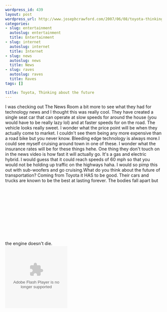 ```yaml
--- 
wordpress_id: 439
layout: post
wordpress_url: http://www.josephcrawford.com/2007/06/08/toyota-thinking-about-the-future/
categories: 
- slug: entertainment
  autoslug: entertainment
  title: Entertainment
- slug: internet
  autoslug: internet
  title: Internet
- slug: news
  autoslug: news
  title: News
- slug: raves
  autoslug: raves
  title: Raves
tags: []

title: Toyota, Thinking about the future
---
```

I was checking out The News Room a bit more to see what they had for technology news and I thought this was really cool.  They have created a single seat car that can operate at slow speeds for around the house (you would have to be really lazy lol) and at faster speeds for on the road.  The vehicle looks really sweet.  I wonder what the price point will be when they actually come to market.  I couldn't see them being any more expensive than a road bike but you never know.  Bleeding edge technology is always more.I could see myself cruising around town in one of these.  I wonder what the insurance rates will be for these things hehe.  One thing they don't touch on in the news video is how fast it will actually go.  It's a gas and electric hybrid.  I would guess that it could reach speeds of 60 mph so that you would not be holding up traffic on the highways haha.  I would so pimp this out with sub-woofers and go cruising.What do you think about the future of transportation?  Coming from Toyota it HAS to be good.  Their cars and trucks are known to be the best at lasting forever.  The bodies fall apart but the engine doesn't die.<!--more--><object classid="clsid:d27cdb6e-ae6d-11cf-96b8-444553540000" height="200" id="swfclipf420" width="200"></object><param name="allowScriptAccess" value="always" /><param name="movie" value="http://www.thenewsroom.com/mash/swf/cube.swf?a=f420&amp;m=19697&amp;v=1" /><param name="base" value="." /><embed pluginspage="http://www.macromedia.com/go/getflashplayer" name="swfclipf420" type="application/x-shockwave-flash" src="http://www.thenewsroom.com/mash/swf/cube.swf?a=f420&amp;m=19697&amp;v=1" allowscriptaccess="always" base="." height="200" width="200"></embed>
